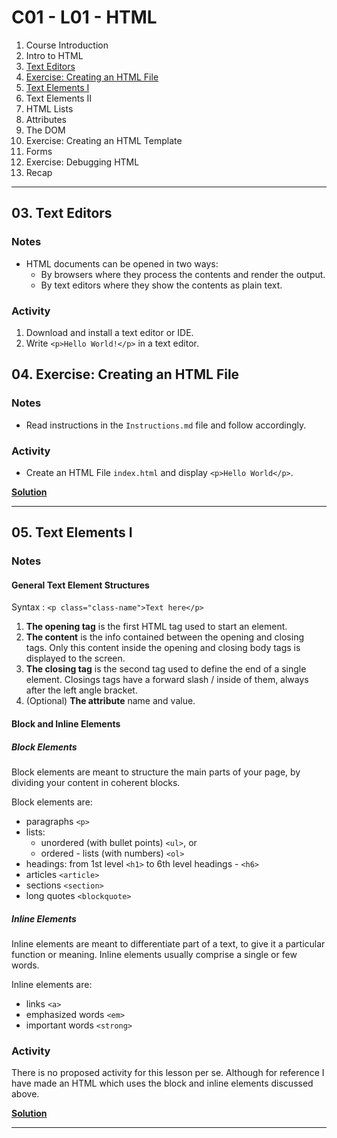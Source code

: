 # C01 - L01 - HTML

1. Course Introduction
2. Intro to HTML
3. [Text Editors](#03-text-editors)
4. [Exercise: Creating an HTML File](#04-exercise-creating-an-html-file)
5. [Text Elements I](#05-text-elements-i)
6. Text Elements II
7. HTML Lists
8. Attributes
9. The DOM
10. Exercise: Creating an HTML Template
11. Forms
12. Exercise: Debugging HTML
13. Recap

---

## 03. Text Editors

### Notes <!-- omit in toc -->

- HTML documents can be opened in two ways:
  - By browsers where they process the contents and render the output.
  - By text editors where they show the contents as plain text.

### Activity <!-- omit in toc -->

1. Download and install a text editor or IDE.
2. Write `<p>Hello World!</p>` in a text editor.

## 04. Exercise: Creating an HTML File

### Notes <!-- omit in toc -->

- Read instructions in the `Instructions.md` file and follow accordingly.

### Activity <!-- omit in toc -->

- Create an HTML File `index.html` and display `<p>Hello World</p>`.

[**Solution**](/04/)

---

## 05. Text Elements I

### Notes <!-- omit in toc -->

#### General Text Element Structures <!-- omit in toc -->

Syntax : `<p class="class-name">Text here</p>`

1. **The opening tag** is the first HTML tag used to start an element.
2. **The content** is the info contained between the opening and closing tags. Only this content inside the opening and closing body tags is displayed to the screen.
3. **The closing tag** is the second tag used to define the end of a single element. Closings tags have a forward slash / inside of them, always after the left angle bracket.
4. (Optional) **The attribute** name and value.

#### Block and Inline Elements <!-- omit in toc -->

##### Block Elements <!-- omit in toc -->

Block elements are meant to structure the main parts of your page, by dividing your content in coherent blocks.

Block elements are:

- paragraphs `<p>`
- lists:
  - unordered (with bullet points) `<ul>`, or
  - ordered - lists (with numbers) `<ol>`
- headings: from 1st level `<h1>` to 6th level headings - `<h6>`
- articles `<article>`
- sections `<section>`
- long quotes `<blockquote>`

##### Inline Elements <!-- omit in toc -->

Inline elements are meant to differentiate part of a text, to give it a particular function or meaning. Inline elements usually comprise a single or few words.

Inline elements are:

- links `<a>`
- emphasized words `<em>`
- important words `<strong>`

### Activity

There is no proposed activity for this lesson per se. Although for reference I have made an HTML which uses the block and inline elements discussed above.

[**Solution**](/05/)

---
